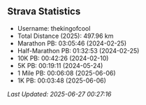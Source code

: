 

## Strava Statistics
- Username: thekingofcool
- Total Distance (2025): 497.96 km
- Marathon PB: 03:05:46 (2024-02-25)
- Half-Marathon PB: 01:32:53 (2024-02-25)
- 10K PB: 00:42:26 (2024-02-10)
- 5K PB: 00:19:11 (2024-05-24)
- 1 Mile PB: 00:06:08 (2025-06-06)
- 1K PB: 00:03:48 (2025-06-06)

*Last Updated: 2025-06-27 00:27:16*
